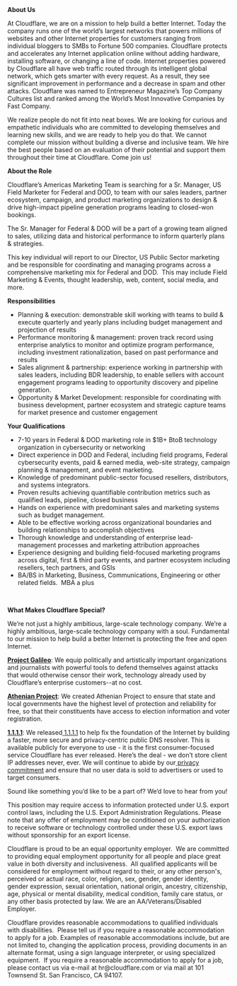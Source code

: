 <div class="content-intro">
	<div><strong>About Us</strong></div>
	<div>
		<p>At Cloudflare, we are on a mission to help build a better Internet. Today the company runs one of the world’s largest networks that powers millions of websites and other Internet properties for customers ranging from individual bloggers to SMBs to Fortune 500 companies. Cloudflare protects and accelerates any Internet application online without adding hardware, installing software, or changing a line of code. Internet properties powered by Cloudflare all have web traffic routed through its intelligent global network, which gets smarter with every request. As a result, they see significant improvement in performance and a decrease in spam and other attacks. Cloudflare was named to Entrepreneur Magazine’s Top Company Cultures list and ranked among the World’s Most Innovative Companies by Fast Company.&nbsp;</p>
		<p><span style="font-weight: 400;">We realize people do not fit into neat boxes. We are looking for curious and empathetic individuals who are committed to developing themselves and learning new skills, and we are ready to help you do that. We cannot complete our mission without building a diverse and inclusive team. We hire the best people based on an evaluation of their potential and support them throughout their time at Cloudflare. Come join us!&nbsp;</span></p>
	</div>
</div>
<p><strong>About the Role</strong></p>
<p>Cloudflare’s Americas Marketing Team is searching for a Sr. Manager, US Field Marketer for Federal and DOD, to team with our sales leaders, partner ecosystem, campaign, and product marketing organizations to design &amp; drive high-impact pipeline generation programs leading to closed-won bookings.</p>
<p>The Sr. Manager for Federal &amp; DOD will be a part of a growing team aligned to sales, utilizing data and historical performance to inform quarterly plans &amp; strategies.</p>
<p>This key individual will report to our Director, US Public Sector marketing and be responsible for coordinating and managing programs across a comprehensive marketing mix for Federal and DOD.&nbsp; This may include Field Marketing &amp; Events, thought leadership, web, content, social media, and more.</p>
<p><strong>Responsibilities</strong></p>
<ul>
	<li>Planning &amp; execution: demonstrable skill working with teams to build &amp; execute quarterly and yearly plans including budget management and projection of results</li>
	<li>Performance monitoring &amp; management: proven track record using enterprise analytics to monitor and optimize program performance, including investment rationalization, based on past performance and results</li>
	<li>Sales alignment &amp; partnership: experience working in partnership with sales leaders, including BDR leadership, to enable sellers with account engagement programs leading to opportunity discovery and pipeline generation.</li>
	<li>Opportunity &amp; Market Development: responsible for coordinating with business development, partner ecosystem and strategic capture teams for market presence and customer engagement</li>
</ul>
<p><strong>Your Qualifications</strong></p>
<ul>
	<li>7-10 years in Federal &amp; DOD marketing role in $1B+ BtoB technology organization in cybersecurity or networking</li>
	<li>Direct experience in DOD and Federal, including field programs, Federal cybersecurity events, paid &amp; earned media, web-site strategy, campaign planning &amp; management, and event marketing.</li>
	<li>Knowledge of predominant public-sector focused resellers, distributors, and systems integrators.</li>
	<li>Proven results achieving quantifiable contribution metrics such as qualified leads, pipeline, closed business</li>
	<li>Hands on experience with predominant sales and marketing systems such as budget management.&nbsp;</li>
	<li>Able to be effective working across organizational boundaries and building relationships to accomplish objectives</li>
	<li>Thorough knowledge and understanding of enterprise lead-management processes and marketing attribution approaches</li>
	<li>Experience designing and building field-focused marketing programs across digital, first &amp; third party events, and partner ecosystem including resellers, tech partners, and GSIs</li>
	<li>BA/BS in Marketing, Business, Communications, Engineering or other related fields.&nbsp; MBA a plus</li>
</ul>
<p>&nbsp;</p>
<div class="content-conclusion">
	<p><strong>What Makes Cloudflare Special?</strong></p>
	<p><span style="font-weight: 400;">We’re not just a highly ambitious, large-scale technology company. We’re a highly ambitious, large-scale technology company with a soul. Fundamental to our mission to help build a better Internet is protecting the free and open Internet.</span></p>
	<p><a href="https://blog.cloudflare.com/protecting-free-expression-online/"><strong>Project Galileo</strong></a><span style="font-weight: 400;">: We equip politically and artistically important organizations and journalists with powerful tools to defend themselves against attacks that would otherwise censor their work, technology already used by Cloudflare’s enterprise customers--at no cost.</span></p>
	<p><strong><a href="https://www.cloudflare.com/athenian/">Athenian Project</a></strong><span style="font-weight: 400;">: We created Athenian Project to ensure that state and local governments have the highest level of protection and reliability for free, so that their constituents have access to election information and voter registration.</span></p>
	<p><a href="https://1.1.1.1/"><strong>1.1.1.1</strong></a><span style="font-weight: 400;">: We released</span><a href="https://1.1.1.1/"> <span style="font-weight: 400;">1.1.1.1</span></a><span style="font-weight: 400;"> to help fix the foundation of the Internet by building a faster, more secure and privacy-centric public DNS resolver. This is available publicly for everyone to use - it is the first consumer-focused service Cloudflare has ever released. Here’s the deal - we don’t store client IP addresses never, ever. We will continue to abide by our</span><a href="https://developers.cloudflare.com/1.1.1.1/privacy/public-dns-resolver"> privacy commitment</a><span style="font-weight: 400;"> and ensure that no user data is sold to advertisers or used to target consumers.</span></p>
	<p><span style="font-weight: 400;">Sound like something you’d like to be a part of? We’d love to hear from you!</span></p>
	<p><span style="font-weight: 400;">This position may require access to information protected under U.S. export control laws, including the U.S. Export Administration Regulations. Please note that any offer of employment may be conditioned on your authorization to receive software or technology controlled under these U.S. export laws without sponsorship for an export license.</span></p>
	<p><span style="font-weight: 400;">Cloudflare is proud to be an equal opportunity employer. &nbsp;We are committed to providing equal employment opportunity for all people and place great value in both diversity and inclusiveness. &nbsp;All qualified applicants will be considered for employment without regard to their, or any other person's, perceived or actual</span> <span style="font-weight: 400;">race, color, religion, sex, gender, gender identity, gender expression, sexual orientation, national origin, ancestry, citizenship, age, physical or mental disability, medical condition, family care status, or any other basis protected by law. </span><span style="font-weight: 400;">We are an AA/Veterans/Disabled Employer.</span></p>
	<p><span style="font-weight: 400;">Cloudflare provides reasonable accommodations to qualified individuals with disabilities. &nbsp;Please tell us if you require a reasonable accommodation to apply for a job. Examples of reasonable accommodations include, but are not limited to, changing the application process, providing documents in an alternate format, using a sign language interpreter, or using specialized equipment. &nbsp;If you require a reasonable accommodation to apply for a job, please contact us via e-mail at </span><span style="font-weight: 400;">hr@cloudflare.com</span><span style="font-weight: 400;"> or via mail at 101 Townsend St. San Francisco, CA 94107.</span></p>
</div>